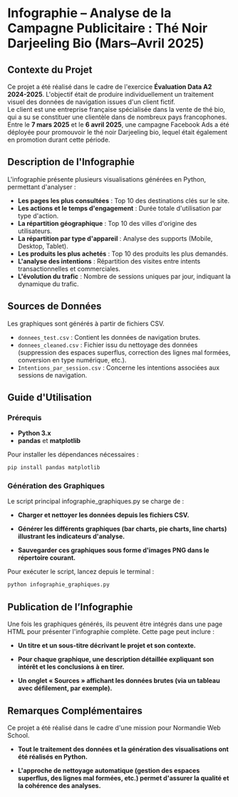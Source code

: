 # Infographie – Analyse de la Campagne Publicitaire : Thé Noir Darjeeling Bio (Mars–Avril 2025)

## Contexte du Projet

Ce projet a été réalisé dans le cadre de l'exercice **Évaluation Data A2 2024-2025**. L'objectif était de produire individuellement un traitement visuel des données de navigation issues d'un client fictif.  
Le client est une entreprise française spécialisée dans la vente de thé bio, qui a su se constituer une clientèle dans de nombreux pays francophones. Entre le **7 mars 2025** et le **6 avril 2025**, une campagne Facebook Ads a été déployée pour promouvoir le thé noir Darjeeling bio, lequel était également en promotion durant cette période.

## Description de l'Infographie

L'infographie présente plusieurs visualisations générées en Python, permettant d'analyser :

- **Les pages les plus consultées** : Top 10 des destinations clés sur le site.
- **Les actions et le temps d'engagement** : Durée totale d'utilisation par type d'action.
- **La répartition géographique** : Top 10 des villes d'origine des utilisateurs.
- **La répartition par type d'appareil** : Analyse des supports (Mobile, Desktop, Tablet).
- **Les produits les plus achetés** : Top 10 des produits les plus demandés.
- **L'analyse des intentions** : Répartition des visites entre intents transactionnelles et commerciales.
- **L'évolution du trafic** : Nombre de sessions uniques par jour, indiquant la dynamique du trafic.

## Sources de Données

Les graphiques sont générés à partir de fichiers CSV.  
- `donnees_test.csv` : Contient les données de navigation brutes.  
- `donnees_cleaned.csv` : Fichier issu du nettoyage des données (suppression des espaces superflus, correction des lignes mal formées, conversion en type numérique, etc.).  
- `Intentions_par_session.csv` : Concerne les intentions associées aux sessions de navigation.

## Guide d'Utilisation

### Prérequis

- **Python 3.x**  
- **pandas** et **matplotlib**

Pour installer les dépendances nécessaires :

```bash
pip install pandas matplotlib
```
### Génération des Graphiques
Le script principal infographie_graphiques.py se charge de :

- **Charger et nettoyer les données depuis les fichiers CSV.**

- **Générer les différents graphiques (bar charts, pie charts, line charts) illustrant les indicateurs d'analyse.**

- **Sauvegarder ces graphiques sous forme d'images PNG dans le répertoire courant.**

Pour exécuter le script, lancez depuis le terminal :

```bash
python infographie_graphiques.py
```

## Publication de l’Infographie
Une fois les graphiques générés, ils peuvent être intégrés dans une page HTML pour présenter l'infographie complète. Cette page peut inclure :

- **Un titre et un sous-titre décrivant le projet et son contexte.**

- **Pour chaque graphique, une description détaillée expliquant son intérêt et les conclusions à en tirer.**

- **Un onglet « Sources » affichant les données brutes (via un tableau avec défilement, par exemple).**

## Remarques Complémentaires
Ce projet a été réalisé dans le cadre d'une mission pour Normandie Web School.

- **Tout le traitement des données et la génération des visualisations ont été réalisés en Python.**

- **L'approche de nettoyage automatique (gestion des espaces superflus, des lignes mal formées, etc.) permet d'assurer la qualité et la cohérence des analyses.**
